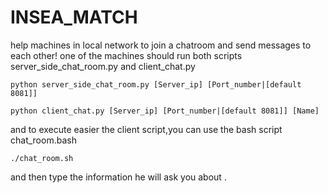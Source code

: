 # INSEA_MATCH
help machines in local network to join a chatroom and send messages to each other!
one of the machines should run both scripts server_side_chat_room.py and client_chat.py 
```
python server_side_chat_room.py [Server_ip] [Port_number|[default 8081]]
```
```
python client_chat.py [Server_ip] [Port_number|[default 8081]] [Name]
```
and to execute easier the client script,you can use the bash script chat_room.bash 

```
./chat_room.sh
```
and then type the information he will ask you about .
